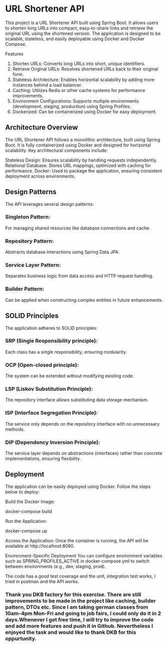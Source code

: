 # URL Shortener API

This project is a URL Shortener API built using Spring Boot. It allows users to shorten long URLs into compact, easy-to-share links and retrieve the original URL using the shortened version. The application is designed to be scalable, stateless, and easily deployable using Docker and Docker Compose.

Features

1. Shorten URLs: Converts long URLs into short, unique identifiers.
2. Retrieve Original URLs: Resolves shortened URLs back to their original form.
3. Stateless Architecture: Enables horizontal scalability by adding more instances behind a load balancer.
4. Caching: Utilizes Redis or other cache systems for performance improvements.
5. Environment Configurations: Supports multiple environments (development, staging, production) using Spring Profiles.
6. Dockerized: Can be containerized using Docker for easy deployment.
   
## Architecture Overview

The URL Shortener API follows a monolithic architecture, built using Spring Boot. It is fully containerized using Docker and designed for horizontal scalability. Key architectural components include:

Stateless Design: Ensures scalability by handling requests independently.
Relational Database: Stores URL mappings, optimized with caching for performance.
Docker: Used to package the application, ensuring consistent deployment across environments.

## Design Patterns

The API leverages several design patterns:

### Singleton Pattern: 

For managing shared resources like database connections and cache.

### Repository Pattern: 

Abstracts database interactions using Spring Data JPA.

### Service Layer Pattern: 

Separates business logic from data access and HTTP request handling.

### Builder Pattern: 

Can be applied when constructing complex entities in future enhancements.

## SOLID Principles
The application adheres to SOLID principles:

### SRP (Single Responsibility principle): 

Each class has a single responsibility, ensuring modularity.

### OCP (Open-closed principle): 

The system can be extended without modifying existing code.

### LSP (Liskov Substitution Principle): 

The repository interface allows substituting data storage mechanism.

### ISP (Interface Segregation Principle): 

The service only depends on the repository interface with no unnecessary methods.

### DIP (Dependency Inversion Principle): 

The service layer depends on abstractions (interfaces) rather than concrete implementations, ensuring flexibility.

## Deployment

The application can be easily deployed using Docker. Follow the steps below to deploy:

Build the Docker Image:

docker-compose build

Run the Application:

docker-compose up

Access the Application: Once the container is running, the API will be available at http://localhost:8080.

Environment-Specific Deployment
You can configure environment variables such as SPRING_PROFILES_ACTIVE in docker-compose.yml to switch between environments (e.g., dev, staging, prod).

The code has a good test coverage and the unit, integration test works, I tried in postman and the API works.

### Thank you DKB factory for this exercise. There are still improvements to be made in the project like caching, builder pattern, DTOs etc. Since I am taking german classes from 10am-4pm Mon-Fri and going to job fairs, I could only do it in 2 days.Whenever I get free time, I will try to improve the code and add more features and push it in Github. Nevertheless I enjoyed the task and would like to thank DKB for this oppurtunity.
